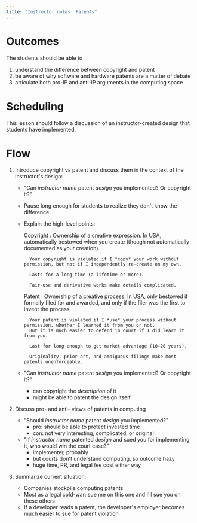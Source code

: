 ```yaml
---
title: "Instructor notes: Patents"
...
```



# Outcomes
The students should be able to

1. understand the difference between copyright and patent
2. be aware of why software and hardware patents are a matter of debate
3. articulate both pro-IP and anti-IP arguments in the computing space

# Scheduling
This lesson should follow a discussion of an instructor-created design that students have implemented.

# Flow
1.  Introduce copyright vs patent and discuss them in the context of the instructor's design:

    - "Can *instructor name* patent *design* you implemented? Or copyright it?"
    - Pause long enough for students to realize they don't know the difference
    - Explain the high-level points:
        
        Copyright
        :   Ownership of a creative expression.
            In USA, automatically bestowed when you create (though not automatically documented as your creation).
                        
            Your copyright is violated if I *copy* your work without permission, but not if I independently re-create on my own.
            
            Lasts for a long time (a lifetime or more).
            
            Fair-use and derivative works make details complicated.
        
        Patent
        :   Ownership of a creative process.
            In USA, only bestowed if formally filed for and awarded,
            and only if the filer was the first to invent the process.
            
            Your patent is violated if I *use* your process without permission, whether I learned it from you or not.
            But it is much easier to defend in court if I did learn it from you.
            
            Last for long enough to get market advantage (10–20 years).
            
            Originality, prior art, and ambiguous filings make most patents unenforceable.
            
    - "Can *instructor name* patent *design* you implemented? Or copyright it?"
        - can copyright the *description* of it
        - might be able to patent the design itself

2. Discuss pro- and anti- views of patents in computing
    
    - "Should *instructor name* patent *design* you implemented?"
        - pro: should be able to protect invested time
        - con: not very interesting, complicated, or original
    - "If *instructor name* patented *design* and sued you for implementing it, who would win the court case?"
        - implementer, probably
        - but courts don't understand computing, so outcome hazy
        - huge time, PR, and legal fee cost either way

3. Summarize current situation:
    
    - Companies stockpile computing patents
    - Most as a legal cold-war: sue me on this one and I'll sue you on these others
    - If a developer reads a patent, the developer's employer becomes much easier to sue for patent violation
